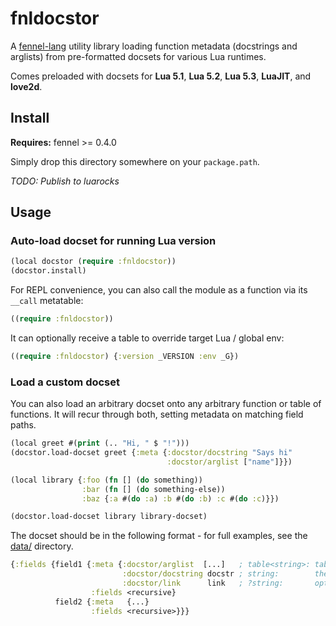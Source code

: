 # fnldocstor

A [fennel-lang](https://fennel-lang.org) utility library loading function
metadata (docstrings and arglists) from pre-formatted docsets for various
Lua runtimes.

Comes preloaded with docsets for **Lua 5.1**, **Lua 5.2**, **Lua 5.3**, **LuaJIT**, and **love2d**.

## Install

**Requires:** fennel >= 0.4.0

Simply drop this directory somewhere on your `package.path`.

*TODO: Publish to luarocks*

## Usage

### Auto-load docset for running Lua version

```clojure
(local docstor (require :fnldocstor))
(docstor.install)
```

For REPL convenience, you can also call the module as a function via its
`__call` metatable:

```clojure
((require :fnldocstor))
```

It can optionally receive a table to override target Lua / global env:

```clojure
((require :fnldocstor) {:version _VERSION :env _G})
```

### Load a custom docset

You can also load an arbitrary docset onto any arbitrary function or table of
functions. It will recur through both, setting metadata on matching field paths.

```clojure
(local greet #(print (.. "Hi, " $ "!")))
(docstor.load-docset greet {:meta {:docstor/docstring "Says hi"
                                   :docstor/arglist ["name"]}})

(local library {:foo (fn [] (do something))
                :bar (fn [] (do something-else))
                :baz {:a #(do :a) :b #(do :b) :c #(do :c)}})

(docstor.load-docset library library-docset)
```

The docset should be in the following format - for full examples, see the
[data/](data) directory.

```clojure
{:fields {field1 {:meta {:docstor/arglist  [...]   ; table<string>: table of argnames
                         :docstor/docstring docstr ; string:        the docstring
                         :docstor/link      link   ; ?string:       optional url to fn docs}
                  :fields <recursive}
          field2 {:meta   {...}
                  :fields <recursive>}}}
```
